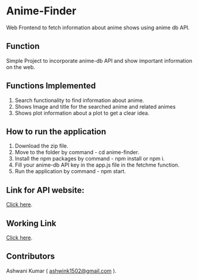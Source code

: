 # Anime-Finder
Web Frontend to fetch information about anime shows using anime db API.

## Function 
Simple Project to incorporate anime-db API and show important information on the web.

## Functions Implemented
1. Search functionality to find information about anime.
2. Shows Image and title for the searched anime and related animes
3. Shows plot information about a plot to get a clear idea.

## How to run the application
1. Download the zip file.
2. Move to the folder by command - cd anime-finder.
3. Install the npm packages by command - npm install or npm i.
4. Fill your anime-db API key in the app.js file in the fetchme function.
5. Run the application by command - npm start.

## Link for API website:
[Click here](https://rapidapi.com/brian.rofiq/api/anime-db/).

## Working Link 
[Click here](https://anime-finder-plot-info.netlify.app/).

## Contributors
Ashwani Kumar ( ashwink1502@gmail.com ).
